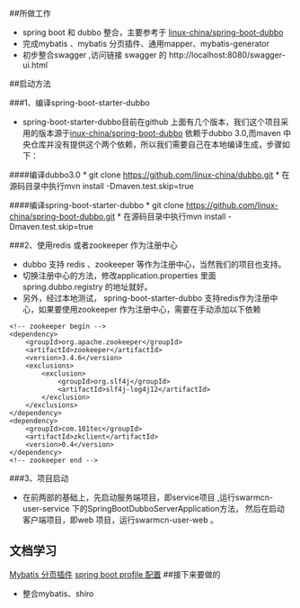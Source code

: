 ##所做工作
* spring boot  和 dubbo 整合，主要参考于 [linux-china/spring-boot-dubbo](https://github.com/linux-china/spring-boot-dubbo)
* 完成mybatis 、mybatis 分页插件、通用mapper、mybatis-generator 
* 初步整合swagger ,访问链接 swagger 的 http://localhost:8080/swagger-ui.html

##启动方法

###1、编译spring-boot-starter-dubbo

* spring-boot-starter-dubbo目前在github 上面有几个版本，我们这个项目采用的版本源于[inux-china/spring-boot-dubbo](https://github.com/linux-china/spring-boot-dubbo)
依赖于dubbo 3.0,而maven 中央仓库并没有提供这个两个依赖，所以我们需要自己在本地编译生成，步骤如下：

####编译dubbo3.0
    * git clone https://github.com/linux-china/dubbo.git
    * 在源码目录中执行mvn install -Dmaven.test.skip=true
    
####编译spring-boot-starter-dubbo
    * git clone https://github.com/linux-china/spring-boot-dubbo.git
    * 在源码目录中执行mvn install -Dmaven.test.skip=true
 
###2、使用redis 或者zookeeper 作为注册中心
* dubbo  支持 redis 、zookeeper 等作为注册中心，当然我们的项目也支持。
* 切换注册中心的方法，修改application.properties 里面spring.dubbo.registry 的地址就好。
* 另外，经过本地测试， spring-boot-starter-dubbo 支持redis作为注册中心，如果要使用zookeeper 
作为注册中心，需要在手动添加以下依赖


```
<!-- zookeeper begin -->  
<dependency>  
    <groupId>org.apache.zookeeper</groupId>  
    <artifactId>zookeeper</artifactId>  
    <version>3.4.6</version>  
    <exclusions>  
        <exclusion>  
            <groupId>org.slf4j</groupId>  
            <artifactId>slf4j-log4j12</artifactId>  
        </exclusion>  
    </exclusions>  
</dependency>  
<dependency>  
    <groupId>com.101tec</groupId>  
    <artifactId>zkclient</artifactId>  
    <version>0.4</version>  
</dependency>  
<!-- zookeeper end --> 
```
###3、项目启动
* 在前两部的基础上，先启动服务端项目，即service项目 ,运行swarmcn-user-service 下的SpringBootDubboServerApplication方法，
然后在启动客户端项目，即web 项目，运行swarmcn-user-web 。


## 文档学习
[Mybatis 分页插件](http://git.oschina.net/free/Mybatis_PageHelper)
[spring boot profile 配置](http://blog.csdn.net/lihe2008125/article/details/50443491)
##接下来要做的
* 整合mybatis、shiro
